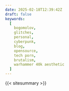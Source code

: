 ```yaml
---
date: 2025-02-18T12:39:42Z
draft: false
keywords:
  [
    bogomolov,
    glitches,
    personal,
    cyberpunk,
    blog,
    opensource,
    tech porn,
    brutalism,
    warhammer 40k aesthetic
  ]
---
```


{{< sitesummary >}}
